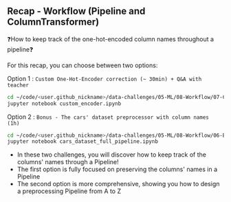 ## Recap - Workflow (Pipeline and ColumnTransformer)

❓How to keep track of the one-hot-encoded column names throughout a pipeline❓

For this recap, you can choose between two options:

Option 1 : `Custom One-Hot-Encoder correction (~ 30min) + Q&A with teacher`

```bash
cd ~/code/<user.github_nickname>/data-challenges/05-ML/08-Workflow/07-Custom-Encoder
jupyter notebook custom_encoder.ipynb
```

Option 2 : `Bonus - The cars' dataset preprocessor with column names (1h)`

```bash
cd ~/code/<user.github_nickname>/data-challenges/05-ML/08-Workflow/06-Bonus
jupyter notebook cars_dataset_full_pipeline.ipynb
```

* In these two challenges, you will discover how to keep track of the columns' names through a Pipeline!
* The first option is fully focused on preserving the columns' names in a Pipeline
* The second option is more comprehensive, showing you how to design a preprocessing Pipeline from A to Z






